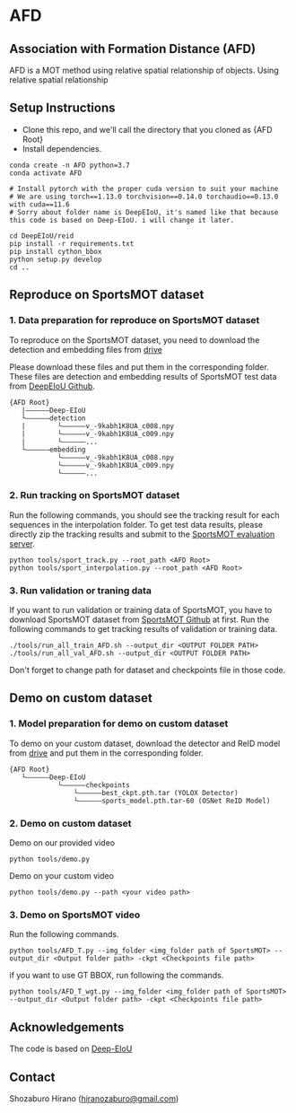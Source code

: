 # AFD
## Association with Formation Distance (AFD)
AFD is a MOT method using relative spatial relationship of objects. Using relative spatial relationship 

## Setup Instructions

* Clone this repo, and we'll call the directory that you cloned as {AFD Root}
* Install dependencies.
```
conda create -n AFD python=3.7
conda activate AFD

# Install pytorch with the proper cuda version to suit your machine
# We are using torch==1.13.0 torchvision==0.14.0 torchaudio==0.13.0 with cuda==11.6
# Sorry about folder name is DeepEIoU, it's named like that because this code is based on Deep-EIoU. i will change it later.

cd DeepEIoU/reid
pip install -r requirements.txt
pip install cython_bbox
python setup.py develop
cd ..
```

## Reproduce on SportsMOT dataset

### 1. Data preparation for reproduce on SportsMOT dataset

To reproduce on the SportsMOT dataset, you need to download the detection and embedding files from [drive](https://drive.google.com/drive/folders/14gh9e5nQhqHsw77EfxZaUyn9NgPP0-Tq?usp=sharing)

Please download these files and put them in the corresponding folder.
These files are detection and embedding results of SportsMOT test data from [DeepEIoU Github](https://github.com/hsiangwei0903/Deep-EIoU/tree/main).

```
{AFD Root}
   |——————Deep-EIoU
   └——————detection
   |        └——————v_-9kabh1K8UA_c008.npy
   |        └——————v_-9kabh1K8UA_c009.npy
   |        └——————...
   └——————embedding
            └——————v_-9kabh1K8UA_c008.npy
            └——————v_-9kabh1K8UA_c009.npy
            └——————...
```

### 2. Run tracking on SportsMOT dataset
Run the following commands, you should see the tracking result for each sequences in the interpolation folder.
To get test data results, please directly zip the tracking results and submit to the [SportsMOT evaluation server](https://codalab.lisn.upsaclay.fr/competitions/12424#participate).

```
python tools/sport_track.py --root_path <AFD Root>
python tools/sport_interpolation.py --root_path <AFD Root>
```

### 3. Run validation or traning data 
If you want to run validation or training data of SportsMOT, you have to download SportsMOT dataset from [SportsMOT Github](https://github.com/MCG-NJU/SportsMOT) at first.
Run the following commands to get tracking results of validation or training data.

```
./tools/run_all_train_AFD.sh --output_dir <OUTPUT FOLDER PATH>
./tools/run_all_val_AFD.sh --output_dir <OUTPUT FOLDER PATH>
```
Don't forget to change path for dataset and checkpoints file in those code.

## Demo on custom dataset

### 1. Model preparation for demo on custom dataset
To demo on your custom dataset, download the detector and ReID model from [drive](https://drive.google.com/drive/folders/1wItcb0yeGaxOS08_G9yRWBTnpVf0vZ2w) and put them in the corresponding folder.

```
{AFD Root}
   └——————Deep-EIoU
            └——————checkpoints
                └——————best_ckpt.pth.tar (YOLOX Detector)
                └——————sports_model.pth.tar-60 (OSNet ReID Model)
```

### 2. Demo on custom dataset
Demo on our provided video
```
python tools/demo.py
```
Demo on your custom video
```
python tools/demo.py --path <your video path>
```

### 3. Demo on SportsMOT video
Run the following commands.
```
python tools/AFD_T.py --img_folder <img_folder path of SportsMOT> --output_dir <Output folder path> -ckpt <Checkpoints file path>
```
if you want to use GT BBOX, run following the commands.
```
python tools/AFD_T_wgt.py --img_folder <img_folder path of SportsMOT> --output_dir <Output folder path> -ckpt <Checkpoints file path>
```

## Acknowledgements
The code is based on [Deep-EIoU](https://github.com/hsiangwei0903/Deep-EIoU)

## Contact
Shozaburo Hirano (hiranozaburo@gmail.com)